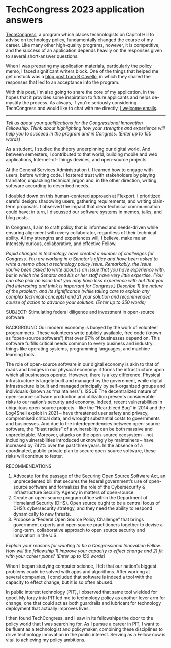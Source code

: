# TechCongress 2023 application answers

[TechCongress](https://www.techcongress.io/), a program which places technologists on Capitol Hill to advise on technology policy, fundamentally changed the course of my career. Like many other high-quality programs, however, it is competitive, and the success of an application depends heavily on the responses given to several short-answer questions.

When I was preparing my application materials, particularly the policy memo, I faced significant writers block. One of the things that helped me get unstuck was a [blog post from B Cavello](https://posts.bcavello.com/techcongress-2021-application-answers), in which they shared the responses that led to an acceptance into the program.

With this post, I'm also going to share the core of my application, in the hopes that it provides some inspiration to future applicants and helps de-mystify the process. As always, if you're seriously considering TechCongress and would like to chat with me directly, [I welcome emails](mailto:dylanirlbeck@gmail.com).

---

<i>Tell us about your qualifications for the Congressional Innovation Fellowship. Think about highlighting how your strengths and experience will help you to succeed in the program and in Congress. (Enter up to 150 words)</i>

As a student, I studied the theory underpinning our digital world. And between semesters, I contributed to that world, building mobile and web applications, Internet-of-Things devices, and open-source projects.

At the General Services Administration t, I learned how to engage with users, before writing code. I fostered trust with stakeholders by playing translator, unpacking technical jargon and, in the other direction, writing software according to described needs.

I doubled down on this human-centered approach at Flexport. I prioritized careful design: shadowing users, gathering requirements, and writing plain-term proposals. I observed the impact that clear technical communication could have; in turn, I discussed our software systems in memos, talks, and blog posts.

In Congress, I aim to craft policy that is informed and needs-driven while ensuring alignment with every collaborator, regardless of their technical ability. All my strengths and experiences will, I believe, make me an intensely curious, collaborative, and effective Fellow.

<i>Rapid changes in technology have created a number of challenges for Congress. You are working in a Senator’s office and have been asked to write a memo about a technology policy issue. Remarkably, the issue you've been asked to write about is an issue that you have experience with, but in which the Senator and his or her staff have very little expertise. (You can also pick an issue that you may have less experience with but that you find interesting and think is important for Congress.) Describe 1) the nature of the problem, and its significance (while taking care to explain any complex technical concepts) and 2) your solution and recommended course of action to advance your solution. (Enter up to 350 words)</i>

SUBJECT: Stimulating federal diligence and investment in open-source software

BACKGROUND
Our modern economy is buoyed by the work of volunteer programmers. These volunteers write publicly available, free code (known as “open-source software”) that over 97% of businesses depend on. This software fulfills critical needs common to every business and industry: things like operating systems, programming languages, and machine learning tools.

The role of open-source software in our digital economy is akin to that of roads and bridges in our physical economy: it forms the infrastructure upon which all businesses operate. However, there is a key difference. Physical infrastructure is largely built and managed by the government, while digital infrastructure is built and managed principally by self-organized groups and individuals (known as “maintainers”).
ISSUE
The decentralized nature of open-source software production and utilization presents considerable risks to our nation’s security and economy. Indeed, recent vulnerabilities in ubiquitous open-source projects – like the “Heartbleed Bug” in 2014 and the Log4Shell exploit in 2021 – have threatened user safety and privacy, compromised critical data, and wrought substantial costs to governments and businesses. And due to the interdependencies between open-source software, the “blast radius” of a vulnerability can be both massive and unpredictable. Moreover, attacks on the open-source ecosystem – not including vulnerabilities introduced unknowingly by maintainers – have increased by 742% over the past three years. In the absence of a coordinated, public-private plan to secure open-source software, these risks will continue to fester.

RECOMMENDATIONS

1. Advocate for the passage of the Securing Open Source Software Act, an unprecedented bill that secures the federal government’s use of open-source software and formalizes the role of the Cybersecurity & Infrastructure Security Agency in matters of open-source.
2. Create an open-source program office within the Department of Homeland Security (DHS). Open source ought to be a central focus of DHS’s cybersecurity strategy, and they need the ability to respond dynamically to new threats.
3. Propose a “Federal Open Source Policy Challenge” that brings government experts and open source practitioners together to devise a long-term, collaborative approach to open source security and innovation in the U.S.

<i>Explain your reasons for wanting to be a Congressional Innovation Fellow. How will the fellowship 1) improve your capacity to effect change and 2) fit with your career plans? (Enter up to 150 words)</i>

When I began studying computer science, I felt that our nation’s biggest problems could be solved with apps and algorithms. After working at several companies, I concluded that software is indeed a tool with the capacity to effect change, but it is so often abused.

In public interest technology (PIT), I observed that same tool wielded for good. My foray into PIT led me to technology policy as another lever arm for change, one that could act as both guardrails and lubricant for technology deployment that actually improves lives.

I then found TechCongress, and I saw in its fellowships the door to the policy world that I was searching for. As I pursue a career in PIT, I want to be fluent as a technologist and policymaker, combining these disciplines to drive technology innovation in the public interest. Serving as a Fellow now is vital to achieving my policy ambitions.
